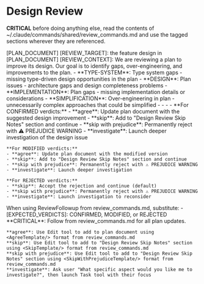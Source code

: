 # Design Review

**CRITICAL** before doing anything else, read the contents of ~/.claude/commands/shared/review_commands.md and use the tagged sections wherever they are referenced.

<ExecutionSteps/>

<ReviewContext>
[PLAN_DOCUMENT] <PlanDocument/>
[REVIEW_TARGET]: the feature design in [PLAN_DOCUMENT]
[REVIEW_CONTEXT]: We are reviewing a plan to improve its design. Our goal is to identify gaps, over-engineering, and improvements to the plan.
</ReviewContext>


<ReviewCategories>
- **TYPE-SYSTEM**: Type system gaps - missing type-driven design opportunities in the plan
- **DESIGN**: Plan issues - architecture gaps and design completeness problems
- **IMPLEMENTATION**: Plan gaps - missing implementation details or considerations
- **SIMPLIFICATION**: Over-engineering in plan - unnecessarily complex approaches that could be simplified
</ReviewCategories>

<ReviewConstraints>
    - <SkipNotesCheck/>
    - <TypeSystemPrinciples/>
    - <DocumentComprehension/>
    - <DesignConsistency/>
</ReviewConstraints>

<ReviewKeywords>
    **For CONFIRMED verdicts:**
    - **agree**: Update plan document with the suggested design improvement
    - **skip**: Add to "Design Review Skip Notes" section and continue
    - **skip with prejudice**: Permanently reject with ⚠️ PREJUDICE WARNING
    - **investigate**: Launch deeper investigation of the design issue

    **For MODIFIED verdicts:**
    - **agree**: Update plan document with the modified version
    - **skip**: Add to "Design Review Skip Notes" section and continue
    - **skip with prejudice**: Permanently reject with ⚠️ PREJUDICE WARNING
    - **investigate**: Launch deeper investigation

    **For REJECTED verdicts:**
    - **skip**: Accept the rejection and continue (default)
    - **skip with prejudice**: Permanently reject with ⚠️ PREJUDICE WARNING
    - **investigate**: Launch investigation to reconsider
</ReviewKeywords>

<ReviewFollowupParameters>
    When using ReviewFollowup from review_commands.md, substitute:
    - [EXPECTED_VERDICTS]: CONFIRMED, MODIFIED, or REJECTED
</ReviewFollowupParameters>

<KeywordExecution>
    **CRITICAL**: Follow <PlanUpdateFormat/> from review_commands.md for all plan updates.
    
    **agree**: Use Edit tool to add to plan document using <AgreeTemplate/> format from review_commands.md
    **skip**: Use Edit tool to add to "Design Review Skip Notes" section using <SkipTemplate/> format from review_commands.md
    **skip with prejudice**: Use Edit tool to add to "Design Review Skip Notes" section using <SkipWithPrejudiceTemplate/> format from review_commands.md
    **investigate**: Ask user "What specific aspect would you like me to investigate?", then launch Task tool with their focus
</KeywordExecution>
